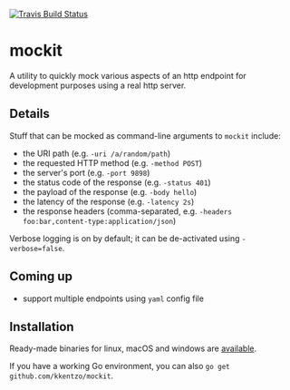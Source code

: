 [![Travis Build Status](https://travis-ci.org/kkentzo/mockit.svg?branch=master)](https://travis-ci.org/kkentzo/mockit)

# mockit

A utility to quickly mock various aspects of an http endpoint for
development purposes using a real http server.

## Details

Stuff that can be mocked as command-line arguments to `mockit`
include:

* the URI path (e.g. `-uri /a/random/path`)
* the requested HTTP method (e.g. `-method POST`)
* the server's port (e.g. `-port 9898`)
* the status code of the response (e.g. `-status 401`)
* the payload of the response (e.g. `-body hello`)
* the latency of the response (e.g. `-latency 2s`)
* the response headers (comma-separated, e.g. `-headers
  foo:bar,content-type:application/json`)

Verbose logging is on by default; it can be de-activated using `-verbose=false`.

## Coming up

* support multiple endpoints using `yaml` config file

## Installation

Ready-made binaries for linux, macOS and windows
are [available](https://github.com/kkentzo/mockit/releases).

If you have a working Go environment, you can also `go get
github.com/kkentzo/mockit`.
